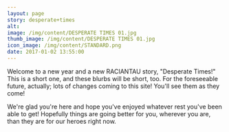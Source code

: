 ```yaml
---
layout: page
story: desperate+times
alt:
image: /img/content/DESPERATE TIMES 01.jpg
thumb_image: /img/content/DESPERATE TIMES 01.jpg
icon_image: /img/content/STANDARD.png
date: 2017-01-02 13:55:00
---
```



Welcome to a new year and a new RACIANTAU story, "Desperate Times!" This is a short one, and these blurbs will be short, too. For the foreseeable future, actually; lots of changes coming to this site! You'll see them as they come!

We're glad you're here and hope you've enjoyed whatever rest you've been able to get! Hopefully things are going better for you, wherever you are, than they are for our heroes right now.